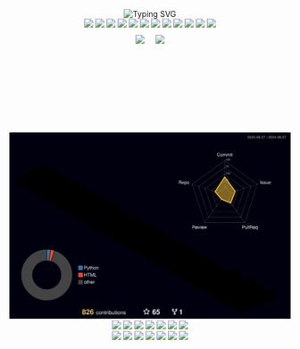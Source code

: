 <div align="center">
<img src="https://readme-typing-svg.demolab.com?font=Fira+Code&pause=1000&width=550&lines=Hello%2C+I'm+a19901201.;A+passionate+developer+from+Shutokou%2C+Taiwan.;I+help+you+do+awesome+stuff.%F0%9F%9A%80" alt="Typing SVG" />
</div>
<div align="center">
<img src="https://img.shields.io/badge/Python-blue?logo=python&logoColor=white" />
<img src="https://img.shields.io/badge/Node.js-339933?logo=node.js&logoColor=white" />
<img src="https://img.shields.io/badge/React-61DAFB?logo=react&logoColor=black" />
<img src="https://img.shields.io/badge/Vue-4FC08D?logo=vue.js&logoColor=white" />
<img src="https://img.shields.io/badge/Docker-2496ED?logo=docker&logoColor=white" />
<img src="https://img.shields.io/badge/MySQL-4479A1?logo=mysql&logoColor=white" />
<img src="https://img.shields.io/badge/Linux-FCC624?logo=linux&logoColor=black" />
<img src="https://img.shields.io/badge/OpenAI-412991?logo=openai&logoColor=white" />
<img src="https://img.shields.io/badge/Cloudflare-F48120?logo=cloudflare&logoColor=white" />
<img src="https://img.shields.io/badge/RabbitMQ-FF6600?logo=rabbitmq&logoColor=white" />
<img src="https://img.shields.io/badge/Nginx-009639?logo=nginx&logoColor=white" />
<img src="https://img.shields.io/badge/PHP-777BB4?logo=php&logoColor=white" />
</div>
<div align="center">
  <div style="display: flex; justify-content: center; align-items: center; flex-wrap: wrap;">
    <img height="165" src="https://github-profile-trophy.vercel.app/?username=a19901201&theme=matrix&row=2&column=5" style="margin: 10px;" />
    <img height="165" src="https://github-readme-stats.vercel.app/api?username=a19901201&show_icons=true&rank_icon=github&locale=zh-tw&count_private=true&bg_color=000&title_color=00cc00&text_color=00cc00&icon_color=00cc00&include_all_commits=true" style="margin: 10px;" />
  </div>
</div>
<div align="center">
<img src="./profile-3d-contrib/profile-night-rainbow.svg" />
</div>
<div align="center">
<img src="https://img.shields.io/badge/Telegram-26A5E4?logo=telegram&logoColor=white" />
<img src="https://img.shields.io/badge/Apache-D22128?logo=apache&logoColor=white" />
<img src="https://img.shields.io/badge/Swagger-85EA2D?logo=swagger&logoColor=white" />
<img src="https://img.shields.io/badge/Postman-FF6C37?logo=postman&logoColor=white" />
<img src="https://img.shields.io/badge/PostgreSQL-336791?logo=postgresql&logoColor=white" />
<img src="https://img.shields.io/badge/Redis-DC382D?logo=redis&logoColor=white" />
<img src="https://img.shields.io/badge/WordPress-21759B?logo=wordpress&logoColor=white" />
</div>
<div align="center">
<img src="https://img.shields.io/badge/JavaScript-yellow?logo=javascript&logoColor=white" />
<img src="https://img.shields.io/badge/TypeScript-3178C6?logo=typescript&logoColor=white" />
<img src="https://img.shields.io/badge/HTML5-5E5E5E?logo=html5&logoColor=E34F26" />
<img src="https://img.shields.io/badge/CSS3-3E8EDE?logo=css3&logoColor=white" />
<img src="https://img.shields.io/badge/Git-F05032?logo=git&logoColor=white" />
<img src="https://img.shields.io/badge/OpenVPN-EA7E20?logo=openvpn&logoColor=white" />
<img src="https://img.shields.io/badge/LINE-00C300?logo=line&logoColor=white" />
</div>
